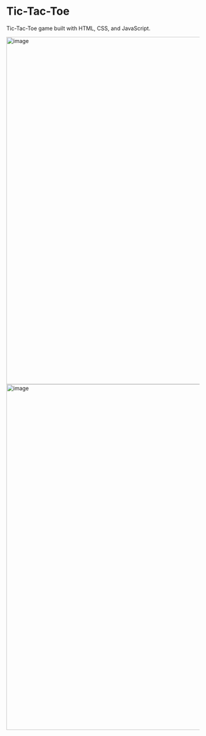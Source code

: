 # Tic-Tac-Toe

Tic-Tac-Toe game built with HTML, CSS, and JavaScript.

<img width="1902" height="906" alt="image" src="https://github.com/user-attachments/assets/29bf2ef4-83af-492b-90eb-5ea5174fbff1" />


<img width="1910" height="902" alt="image" src="https://github.com/user-attachments/assets/6efd440a-4886-499b-97bd-e72507f493c1" />









